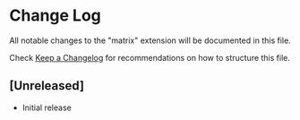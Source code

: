 # Change Log

All notable changes to the "matrix" extension will be documented in this file.

Check [Keep a Changelog](http://keepachangelog.com/) for recommendations on how to structure this file.

## [Unreleased]

- Initial release
